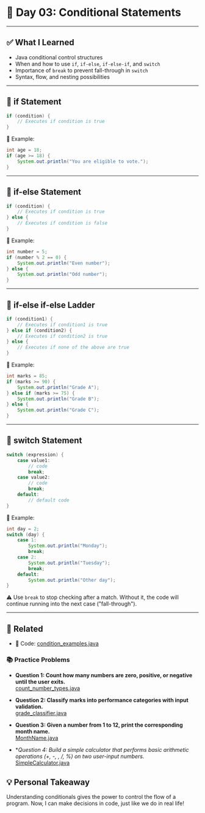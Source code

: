 # 📝 Day 03: Conditional Statements

---

## ✅ What I Learned

- Java conditional control structures
- When and how to use `if`, `if-else`, `if-else-if`, and `switch`
- Importance of `break` to prevent fall-through in `switch`
- Syntax, flow, and nesting possibilities

---

## 🔹 if Statement

```java
if (condition) {
    // Executes if condition is true
}
```

🧠 Example:
```java
int age = 18;
if (age >= 18) {
    System.out.println("You are eligible to vote.");
}
```

---

## 🔹 if-else Statement

```java
if (condition) {
    // Executes if condition is true
} else {
    // Executes if condition is false
}
```

🧠 Example:
```java
int number = 5;
if (number % 2 == 0) {
    System.out.println("Even number");
} else {
    System.out.println("Odd number");
}
```

---

## 🔹 if-else if-else Ladder

```java
if (condition1) {
    // Executes if condition1 is true
} else if (condition2) {
    // Executes if condition2 is true
} else {
    // Executes if none of the above are true
}
```

🧠 Example:
```java
int marks = 85;
if (marks >= 90) {
    System.out.println("Grade A");
} else if (marks >= 75) {
    System.out.println("Grade B");
} else {
    System.out.println("Grade C");
}
```

---

## 🔹 switch Statement

```java
switch (expression) {
    case value1:
        // code
        break;
    case value2:
        // code
        break;
    default:
        // default code
}
```

🧠 Example:
```java
int day = 2;
switch (day) {
    case 1:
        System.out.println("Monday");
        break;
    case 2:
        System.out.println("Tuesday");
        break;
    default:
        System.out.println("Other day");
}
```

⚠️ Use `break` to stop checking after a match. Without it, the code will continue running into the next case ("fall-through").

---

## 🔗 Related

- 🔎 Code: [condition_examples.java](https://github.com/verma-suraj/Java-DSA-100Days-Challenge/blob/main/Day%2003/Practice_Problems/condition_examples.java)

### 📚 Practice Problems

* **Question 1: Count how many numbers are zero, positive, or negative until the user exits.**  
  [count_number_types.java](https://github.com/verma-suraj/Java-DSA-100Days-Challenge/blob/main/Day%2003/Practice_Problems/count_number_types.java)

* **Question 2: Classify marks into performance categories with input validation.**  
  [grade_classifier.java](https://github.com/verma-suraj/Java-DSA-100Days-Challenge/blob/main/Day%2003/Practice_Problems/grade_classifier.java)

* **Question 3: Given a number from 1 to 12, print the corresponding month name.**  
  [MonthName.java](https://github.com/verma-suraj/Java-DSA-100Days-Challenge/blob/main/Day%2003/Practice_Problems/MonthName.java)

* **Question 4: Build a simple calculator that performs basic arithmetic operations (+, -, *, /, %) on two user-input numbers.**  
  [SimpleCalculator.java](https://github.com/verma-suraj/Java-DSA-100Days-Challenge/blob/main/Day%2003/Practice_Problems/SimpleCalculator.java)

## 💡 Personal Takeaway

Understanding conditionals gives the power to control the flow of a program. Now, I can make decisions in code, just like we do in real life!